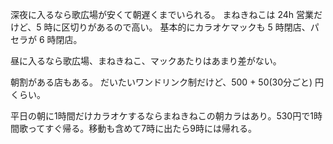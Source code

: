 深夜に入るなら歌広場が安くて朝遅くまでいられる。
まねきねこは 24h 営業だけど、5 時に区切りがあるので高い。
基本的にカラオケマックも 5 時閉店、パセラが 6 時閉店。

昼に入るなら歌広場、まねきねこ、マックあたりはあまり差がない。

朝割がある店もある。
だいたいワンドリンク制だけど、500 + 50(30分ごと) 円くらい。

平日の朝に1時間だけカラオケするならまねきねこの朝カラはあり。530円で1時間歌ってすぐ帰る。移動も含めて7時に出たら9時には帰れる。
